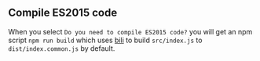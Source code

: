 ## Compile ES2015 code

When you select `Do you need to compile ES2015 code?` you will get an npm script `npm run build` which uses [bili](https://github.com/egoist/bili) to build `src/index.js` to `dist/index.common.js` by default.